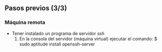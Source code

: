 ## Pasos previos (3/3) ##

### Máquina remota ###

- Tener instalado un programa de servidor *ssh*
    1. En la consola del servidor (máquina virtual) ejecutar el comando:
            $ sudo aptitude install openssh-server